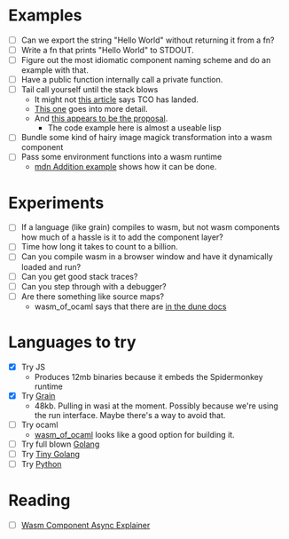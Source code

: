 # Examples

- [ ] Can we export the string "Hello World" without returning it from a fn?
- [ ] Write a fn that prints "Hello World" to STDOUT.
- [ ] Figure out the most idiomatic component naming scheme and do an example with that.
- [ ] Have a public function internally call a private function.
- [ ] Tail call yourself until the stack blows
  - It might not [this article](https://web.dev/blog/wasmgc-wasm-tail-call-optimizations-baseline) says TCO has landed.
  - [This one](https://v8.dev/blog/wasm-tail-call) goes into more detail.
  - And [this appears to be the proposal](https://github.com/WebAssembly/tail-call/blob/main/proposals/tail-call/Overview.md).
    - The code example here is almost a useable lisp
- [ ] Bundle some kind of hairy image magick transformation into a wasm component
- [ ] Pass some environment functions into a wasm runtime
  - [mdn Addition example](https://developer.mozilla.org/en-US/docs/WebAssembly/Reference/Numeric/Addition) shows how it can be done.

# Experiments

- [ ] If a language (like grain) compiles to wasm, but not wasm components how much of a hassle is it to add the component layer?
- [ ] Time how long it takes to count to a billion.
- [ ] Can you compile wasm in a browser window and have it dynamically loaded and run?
- [ ] Can you get good stack traces?
- [ ] Can you step through with a debugger?
- [ ] Are there something like source maps?
  - wasm_of_ocaml says that there are [in the dune docs](https://dune.readthedocs.io/en/latest/wasmoo.html)

# Languages to try

- [x] Try JS
  - Produces 12mb binaries because it embeds the Spidermonkey runtime
- [x] Try [Grain](http://grain-lang.org)
  - 48kb. Pulling in wasi at the moment. Possibly because we're using the run interface. Maybe there's a way to avoid that.
- [ ] Try ocaml
  - [wasm_of_ocaml](https://github.com/ocsigen/js_of_ocaml/blob/master/README_wasm_of_ocaml.md) looks like a good option for building it.
- [ ] Try full blown [Golang](https://github.com/bytecodealliance/go-modules)
- [ ] Try [Tiny Golang](https://github.com/bytecodealliance/go-modules)
- [ ] Try [Python](https://github.com/bytecodealliance/componentize-py)

# Reading

- [ ] [Wasm Component Async Explainer](https://github.com/WebAssembly/component-model/blob/main/design/mvp/Async.md#streams-and-futures)
